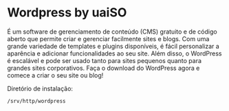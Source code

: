 # Wordpress by uaiSO

É um software de gerenciamento de conteúdo (CMS) gratuito e de código aberto que permite criar e gerenciar facilmente sites e blogs. Com uma grande variedade de templates e plugins disponíveis, é fácil personalizar a aparência e adicionar funcionalidades ao seu site. Além disso, o WordPress é escalável e pode ser usado tanto para sites pequenos quanto para grandes sites corporativos. Faça o download do WordPress agora e comece a criar o seu site ou blog!

Diretório de instalação:

`/srv/http/wordpress`
